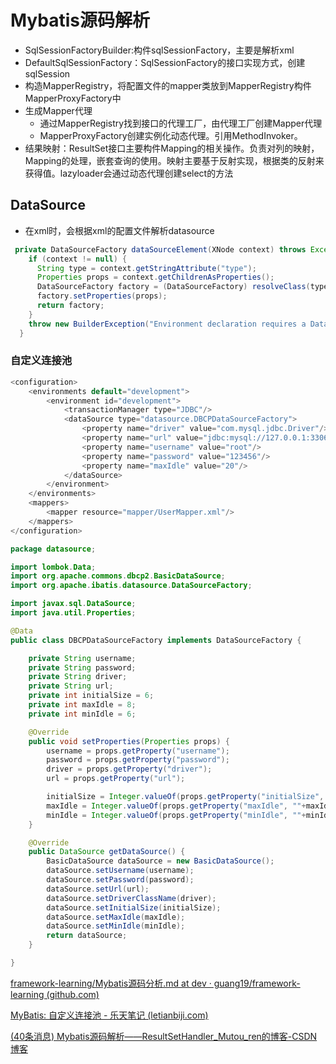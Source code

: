 # Mybatis源码解析



+ SqlSessionFactoryBuilder:构件sqlSessionFactory，主要是解析xml
+ DefaultSqlSessionFactory：SqlSessionFactory的接口实现方式，创建sqlSession
+ 构造MapperRegistry，将配置文件的mapper类放到MapperRegistry构件MapperProxyFactory中
+ 生成Mapper代理
  + 通过MapperRegistry找到接口的代理工厂，由代理工厂创建Mapper代理
  + MapperProxyFactory创建实例化动态代理。引用MethodInvoker。
+ 结果映射：ResultSet接口主要构件Mapping的相关操作。负责对列的映射，Mapping的处理，嵌套查询的使用。映射主要基于反射实现，根据类的反射来获得值。lazyloader会通过动态代理创建select的方法


## DataSource

+ 在xml时，会根据xml的配置文件解析datasource

```java
 private DataSourceFactory dataSourceElement(XNode context) throws Exception {
    if (context != null) {
      String type = context.getStringAttribute("type");
      Properties props = context.getChildrenAsProperties();
      DataSourceFactory factory = (DataSourceFactory) resolveClass(type).getDeclaredConstructor().newInstance();
      factory.setProperties(props);
      return factory;
    }
    throw new BuilderException("Environment declaration requires a DataSourceFactory.");
  }
```

### 自定义连接池

```java
<configuration>
    <environments default="development">
        <environment id="development">
            <transactionManager type="JDBC"/>
            <dataSource type="datasource.DBCPDataSourceFactory">
                <property name="driver" value="com.mysql.jdbc.Driver"/>
                <property name="url" value="jdbc:mysql://127.0.0.1:3306/blog_db?useUnicode=true&amp;characterEncoding=utf8"/>
                <property name="username" value="root"/>
                <property name="password" value="123456"/>
                <property name="maxIdle" value="20"/>
            </dataSource>
        </environment>
    </environments>
    <mappers>
        <mapper resource="mapper/UserMapper.xml"/>
    </mappers>
</configuration>
```

```java
package datasource;

import lombok.Data;
import org.apache.commons.dbcp2.BasicDataSource;
import org.apache.ibatis.datasource.DataSourceFactory;

import javax.sql.DataSource;
import java.util.Properties;

@Data
public class DBCPDataSourceFactory implements DataSourceFactory {

    private String username;
    private String password;
    private String driver;
    private String url;
    private int initialSize = 6;
    private int maxIdle = 8;
    private int minIdle = 6;

    @Override
    public void setProperties(Properties props) {
        username = props.getProperty("username");
        password = props.getProperty("password");
        driver = props.getProperty("driver");
        url = props.getProperty("url");

        initialSize = Integer.valueOf(props.getProperty("initialSize", ""+initialSize));
        maxIdle = Integer.valueOf(props.getProperty("maxIdle", ""+maxIdle));
        minIdle = Integer.valueOf(props.getProperty("minIdle", ""+minIdle));
    }

    @Override
    public DataSource getDataSource() {
        BasicDataSource dataSource = new BasicDataSource();
        dataSource.setUsername(username);
        dataSource.setPassword(password);
        dataSource.setUrl(url);
        dataSource.setDriverClassName(driver);
        dataSource.setInitialSize(initialSize);
        dataSource.setMaxIdle(maxIdle);
        dataSource.setMinIdle(minIdle);
        return dataSource;
    }

}
```



[framework-learning/Mybatis源码分析.md at dev · guang19/framework-learning (github.com)](https://github.com/guang19/framework-learning/blob/dev/orm-learning/Mybatis源码分析.md)

[MyBatis: 自定义连接池 - 乐天笔记 (letianbiji.com)](https://www.letianbiji.com/mybatis/mybatis-custom-conn-pool.html)

[(40条消息) Mybatis源码解析——ResultSetHandler_Mutou_ren的博客-CSDN博客](https://blog.csdn.net/Mutou_ren/article/details/102794613)
